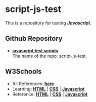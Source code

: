 # script-js-test

This is a repository for testing ___Javascript___.

## Github Repository

* [**javascript test scripts**](https://github.com/jweken/script-js-test)  
    The name of the repo: script-js-test.

## W3Schools

* All References: [**here**](<https://www.w3schools.com/>)
* Learning: [**HTML**](<https://www.w3schools.com/html/default.asp>) | [**CSS**](<https://www.w3schools.com/css/default.asp>) | [**Javascript**](<https://www.w3schools.com/js/default.asp>)
* Reference: [**HTML**](<https://www.w3schools.com/tags/default.asp>) | [**CSS**](<https://www.w3schools.com/cssref/default.asp>) | [**Javascript**](<https://www.w3schools.com/jsref/default.asp>)